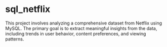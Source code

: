 # sql_netflix
This project involves analyzing a comprehensive dataset from Netflix using MySQL. The primary goal is to extract meaningful insights from the data, including trends in user behavior, content preferences, and viewing patterns.
